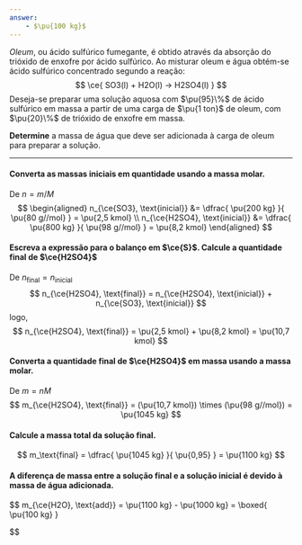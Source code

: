 ```yaml
---
answer:
    - $\pu{100 kg}$
---
```


*Oleum*, ou ácido sulfúrico fumegante, é obtido através da absorção do trióxido de enxofre por ácido sulfúrico. Ao misturar oleum e água obtém-se ácido sulfúrico concentrado segundo a reação:
$$
    \ce{ SO3(l) + H2O(l) -> H2SO4(l) }
$$
Deseja-se preparar uma solução aquosa com $\pu{95}\%$ de ácido sulfúrico em massa a partir de uma carga de $\pu{1 ton}$ de oleum, com $\pu{20}\%$ de trióxido de enxofre em massa.

**Determine** a massa de água que deve ser adicionada à carga de oleum para preparar a solução.

---

#### Converta as massas iniciais em quantidade usando a massa molar.

De $n = m/M$
$$
\begin{aligned}
    n_{\ce{SO3}, \text{inicial}}
        &= \dfrac{ \pu{200 kg} }{ \pu{80 g//mol} } = \pu{2,5 kmol} \\
    n_{\ce{H2SO4}, \text{inicial}}
        &= \dfrac{ \pu{800 kg} }{ \pu{98 g//mol} } = \pu{8,2 kmol}
\end{aligned}
$$

#### Escreva a expressão para o balanço em $\ce{S}$. Calcule a quantidade final de $\ce{H2SO4}$

De $n_\text{final} = n_\text{inicial}$
$$
    n_{\ce{H2SO4}, \text{final}}
        = n_{\ce{H2SO4}, \text{inicial}} 
        + n_{\ce{SO3}, \text{inicial}}  
$$
logo,
$$
    n_{\ce{H2SO4}, \text{final}} 
        = \pu{2,5 kmol} + \pu{8,2 kmol}
        = \pu{10,7 kmol}
$$

#### Converta a quantidade final de $\ce{H2SO4}$ em massa usando a massa molar.

De $m = nM$
$$
    m_{\ce{H2SO4}, \text{final}}
        = (\pu{10,7 kmol}) \times (\pu{98 g//mol})
        = \pu{1045 kg}
$$

#### Calcule a massa total da solução final.

$$
    m_\text{final} 
        = \dfrac{ \pu{1045 kg} }{ \pu{0,95} } 
        = \pu{1100 kg}
$$

#### A diferença de massa entre a solução final e a solução inicial é devido à massa de água adicionada.

$$
    m_{\ce{H2O}, \text{add}} 
        = \pu{1100 kg} - \pu{1000 kg} 
        = \boxed{ \pu{100 kg} }

$$
